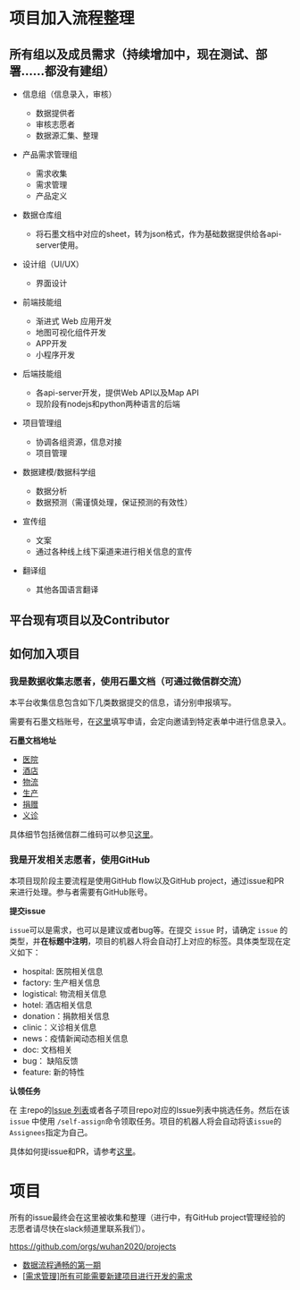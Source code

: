 # 项目加入流程整理

## 所有组以及成员需求（持续增加中，现在测试、部署……都没有建组）

* 信息组（信息录入，审核）
  * 数据提供者
  * 审核志愿者
  * 数据源汇集、整理
  
* 产品需求管理组
  * 需求收集
  * 需求管理
  * 产品定义
  
* 数据仓库组
  * 将石墨文档中对应的sheet，转为json格式，作为基础数据提供给各api-server使用。
  
* 设计组（UI/UX）
  * 界面设计
  
* 前端技能组
  * 渐进式 Web 应用开发
  * 地图可视化组件开发
  * APP开发
  * 小程序开发
  
* 后端技能组
  * 各api-server开发，提供Web API以及Map API
  * 现阶段有nodejs和python两种语言的后端
  
* 项目管理组
  * 协调各组资源，信息对接
  * 项目管理
  
* 数据建模/数据科学组
  * 数据分析
  * 数据预测（需谨慎处理，保证预测的有效性）
  
* 宣传组
  * 文案
  * 通过各种线上线下渠道来进行相关信息的宣传
  
* 翻译组
  * 其他各国语言翻译

## 平台现有项目以及Contributor



## 如何加入项目

### 我是数据收集志愿者，使用石墨文档（可通过微信群交流）

本平台收集信息包含如下几类数据提交的信息，请分别申报填写。

需要有石墨文档账号，在[这里](https://shimo.im/forms/YVJkGrGCWwQPTpqY/fill)填写申请，会定向邀请到特定表单中进行信息录入。

**石墨文档地址**

- [医院](https://shimo.im/sheets/k399pHyt6HKvW6xR/MODOC/)
- [酒店](https://shimo.im/sheets/Hd9C3QytrJK3RWxG/z1rye/)
- [物流](https://shimo.im/sheets/RTHXp3ghtKXY3GcC/MODOC/)
- [生产](https://shimo.im/sheets/pchvJ6ddyRHHdXtv/MODOC/)
- [捐赠](https://shimo.im/sheets/W3gxW6cwkYTDY6DD/)
- [义诊](https://shimo.im/sheets/JgXjYCJJTRQxJ3GP/MODOC/)

具体细节包括微信群二维码可以参见[这里](https://github.com/wuhan2020/wuhan2020/blob/master/INFORMATION_GUIDE.md)。

### 我是开发相关志愿者，使用GitHub

本项目现阶段主要流程是使用GitHub flow以及GitHub project，通过issue和PR来进行处理。参与者需要有GitHub账号。

**提交issue**

`issue`可以是需求，也可以是建议或者bug等。在提交 `issue` 时，请确定 `issue` 的类型，并**在标题中注明**，项目的机器人将会自动打上对应的标签。具体类型现在定义如下：

- hospital: 医院相关信息
- factory: 生产相关信息
- logistical: 物流相关信息
- hotel: 酒店相关信息
- donation：捐款相关信息
- clinic：义诊相关信息
- news：疫情新闻动态相关信息
- doc: 文档相关
- bug： 缺陷反馈
- feature: 新的特性

**认领任务**

在 主repo的[Issue 列表](https://github.com/wuhan2020/wuhan2020/issues)或者各子项目repo对应的Issue列表中挑选任务。然后在该 `issue` 中使用 `/self-assign`命令领取任务。项目的机器人将会自动将该`issue`的`Assignees`指定为自己。

具体如何提issue和PR，请参考[这里](https://github.com/wuhan2020/wuhan2020/blob/master/CONTRIBUTING.md)。

# 项目

所有的issue最终会在这里被收集和整理（进行中，有GitHub project管理经验的志愿者请尽快在slack频道里联系我们）。

https://github.com/orgs/wuhan2020/projects

* [数据流程通畅的第一期](https://github.com/orgs/wuhan2020/projects/1)
* [\[需求管理\]所有可能需要新建项目进行开发的需求](https://github.com/orgs/wuhan2020/projects/2)
